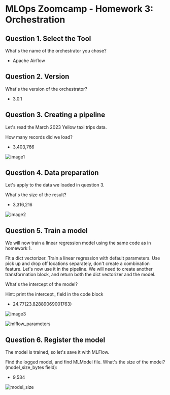 # MLOps Zoomcamp - Homework 3: Orchestration

## Question 1. Select the Tool

What's the name of the orchestrator you chose?

* Apache Airflow

## Question 2. Version

What's the version of the orchestrator?

* 3.0.1


## Question 3. Creating a pipeline

Let's read the March 2023 Yellow taxi trips data.

How many records did we load?

* 3,403,766

![image1](https://github.com/user-attachments/assets/19255fcc-abf5-452a-959c-7ce2c9543d34)


## Question 4. Data preparation


Let's apply to the data we loaded in question 3.

What's the size of the result?

* 3,316,216

![image2](https://github.com/user-attachments/assets/480b5625-3d9f-4d9e-a278-135008b763b5)


## Question 5. Train a model

We will now train a linear regression model using the same code as in homework 1.

Fit a dict vectorizer.
Train a linear regression with default parameters.
Use pick up and drop off locations separately, don't create a combination feature.
Let's now use it in the pipeline. We will need to create another transformation block, and return both the dict vectorizer and the model.

What's the intercept of the model?

Hint: print the intercept_ field in the code block

* 24.77(23.82889069001763)

![image3](https://github.com/user-attachments/assets/be1286c4-cd01-4b55-9072-fcd81a7a0be1)

![mlflow_parameters](https://github.com/user-attachments/assets/dd50bb6e-0be2-4f46-99b8-dd01c573f911)



## Question 6. Register the model

The model is trained, so let's save it with MLFlow.

Find the logged model, and find MLModel file. What's the size of the model? (model_size_bytes field):

* 9,534
  
![model_size](https://github.com/user-attachments/assets/b69bcca6-01f6-490e-9d70-5344453f889c)


